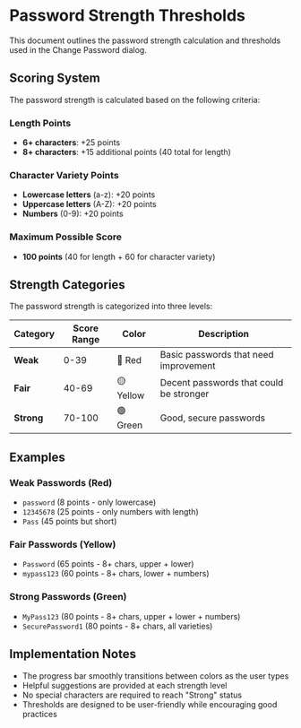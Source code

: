 # Password Strength Thresholds

This document outlines the password strength calculation and thresholds used in the Change Password dialog.

## Scoring System

The password strength is calculated based on the following criteria:

### Length Points
- **6+ characters**: +25 points
- **8+ characters**: +15 additional points (40 total for length)

### Character Variety Points
- **Lowercase letters** (a-z): +20 points
- **Uppercase letters** (A-Z): +20 points  
- **Numbers** (0-9): +20 points

### Maximum Possible Score
- **100 points** (40 for length + 60 for character variety)

## Strength Categories

The password strength is categorized into three levels:

| Category | Score Range | Color | Description |
|----------|-------------|-------|-------------|
| **Weak** | 0-39 | 🔴 Red | Basic passwords that need improvement |
| **Fair** | 40-69 | 🟡 Yellow | Decent passwords that could be stronger |
| **Strong** | 70-100 | 🟢 Green | Good, secure passwords |

## Examples

### Weak Passwords (Red)
- `password` (8 points - only lowercase)
- `12345678` (25 points - only numbers with length)
- `Pass` (45 points but short)

### Fair Passwords (Yellow) 
- `Password` (65 points - 8+ chars, upper + lower)
- `mypass123` (60 points - 8+ chars, lower + numbers)

### Strong Passwords (Green)
- `MyPass123` (80 points - 8+ chars, upper + lower + numbers)
- `SecurePassword1` (80 points - 8+ chars, all varieties)

## Implementation Notes

- The progress bar smoothly transitions between colors as the user types
- Helpful suggestions are provided at each strength level
- No special characters are required to reach "Strong" status
- Thresholds are designed to be user-friendly while encouraging good practices
